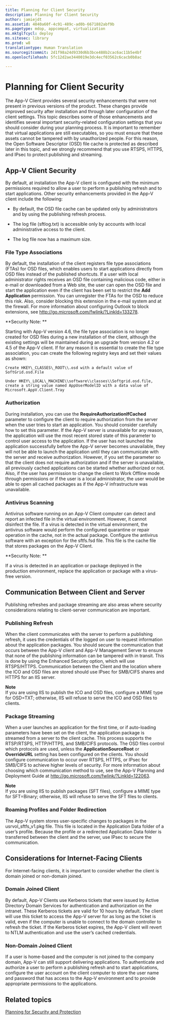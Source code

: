 ```yaml
---
title: Planning for Client Security
description: Planning for Client Security
author: jamiejdt
ms.assetid: 4840a60f-4c91-489c-ad0b-6671882abf9b
ms.pagetype: mdop, appcompat, virtualization
ms.mktglfcycl: deploy
ms.sitesec: library
ms.prod: w8
translationtype: Human Translation
ms.sourcegitcommit: 2d1f98a24d9330d6b3bce488b2cac6ac11b5e4bf
ms.openlocfilehash: 5fc12d2ae3440019e3dc4ecf03562c6cacb0b8ac

---
```



# Planning for Client Security


The App-V Client provides several security enhancements that were not present in previous versions of the product. These changes provide improved security after installation and through later configuration of the client settings. This topic describes some of those enhancements and identifies several important security-related configuration settings that you should consider during your planning process. It is important to remember that virtual applications are still executables, so you must ensure that these assets cannot be tampered with by unauthorized people. For this reason, the Open Software Descriptor (OSD) file cache is protected as described later in this topic, and we strongly recommend that you use RTSPS, HTTPS, and IPsec to protect publishing and streaming.

## App-V Client Security


By default, at installation the App-V client is configured with the minimum permissions required to allow a user to perform a publishing refresh and to start applications. Other security enhancements provided in the App-V client include the following:

-   By default, the OSD file cache can be updated only by administrators and by using the publishing refresh process.

-   The log file (sftlog.txt) is accessible only by accounts with local administrative access to the client.

-   The log file now has a maximum size.

### File Type Associations

By default, the installation of the client registers file type associations (FTAs) for OSD files, which enables users to start applications directly from OSD files instead of the published shortcuts. If a user with local administrator rights receives an OSD file containing malicious code, either in e-mail or downloaded from a Web site, the user can open the OSD file and start the application even if the client has been set to restrict the **Add Application** permission. You can unregister the FTAs for the OSD to reduce this risk. Also, consider blocking this extension in the e-mail system and at the firewall. For more information about configuring Outlook to block extensions, see <http://go.microsoft.com/fwlink/?LinkId=133278>.

**Security Note:  **

Starting with App-V version 4.6, the file type association is no longer created for OSD files during a new installation of the client, although the existing settings will be maintained during an upgrade from version 4.2 or 4.5 of the App-V client. If for any reason it is essential to create the file type association, you can create the following registry keys and set their values as shown:

    Create HKEY\_CLASSES\_ROOT\\.osd with a default value of SoftGrid.osd.File

    Under HKEY\_LOCAL\_MACHINE\\software\\classes\\Softgrid.osd.file, create a string value named AppUserModelID with a data value of Microsoft.AppV.Client.Tray

### Authorization

During installation, you can use the **RequireAuthorizationIfCached** parameter to configure the client to require authorization from the server when the user tries to start an application. You should consider carefully how to set this parameter. If the App-V server is unavailable for any reason, the application will use the most recent stored state of this parameter to control user access to the application. If the user has not launched the application successfully before the App-V server becomes unavailable, they will not be able to launch the application until they can communicate with the server and receive authorization. However, if you set the parameter so that the client does not require authorization and if the server is unavailable, all previously cached applications can be started whether authorized or not. Also, if the user has permission to change the client to Work Offline mode through permissions or if the user is a local administrator, the user would be able to open all cached packages as if the App-V infrastructure was unavailable.

### Antivirus Scanning

Antivirus software running on an App-V Client computer can detect and report an infected file in the virtual environment. However, it cannot disinfect the file. If a virus is detected in the virtual environment, the antivirus software would perform the configured quarantine or repair operation in the cache, not in the actual package. Configure the antivirus software with an exception for the sftfs.fsd file. This file is the cache file that stores packages on the App-V Client.

**Security Note:  **

If a virus is detected in an application or package deployed in the production environment, replace the application or package with a virus-free version.

## Communication Between Client and Server


Publishing refreshes and package streaming are also areas where security considerations relating to client-server communication are important.

### Publishing Refresh

When the client communicates with the server to perform a publishing refresh, it uses the credentials of the logged on user to request information about the application packages. You should secure the communication that occurs between the App-V client and App-V Management Server to ensure that none of the publishing information can be tampered with in transit. This is done by using the Enhanced Security option, which will use RTSPS/HTTPS. Communication between the Client and the location where the ICO and OSD files are stored should use IPsec for SMB/CIFS shares and HTTPS for an IIS server.

**Note**  
If you are using IIS to publish the ICO and OSD files, configure a MIME type for OSD=TXT; otherwise, IIS will refuse to serve the ICO and OSD files to clients.

 

### Package Streaming

When a user launches an application for the first time, or if auto-loading parameters have been set on the client, the application package is streamed from a server to the client cache. This process supports the RTSP/RTSPS, HTTP/HTTPS, and SMB/CIFS protocols. The OSD files control which protocols are used, unless the **ApplicationSourceRoot** or **OverrideURL** setting has been configured on the clients. You should configure communication to occur over RTSPS, HTTPS, or IPsec for SMB/CIFS to achieve higher levels of security. For more information about choosing which communication method to use, see the App-V Planning and Deployment Guide at <http://go.microsoft.com/fwlink/?LinkId=122063>.

**Note**  
If you are using IIS to publish packages (SFT files), configure a MIME type for SFT=Binary; otherwise, IIS will refuse to serve the SFT files to clients.

 

### Roaming Profiles and Folder Redirection

The App-V system stores user-specific changes to packages in the usrvol\_sftfs\_v1.pkg file. This file is located in the Application Data folder of a user’s profile. Because the profile or a redirected Application Data folder is transferred between the client and the server, use IPsec to secure the communication.

## Considerations for Internet-Facing Clients


For Internet-facing clients, it is important to consider whether the client is domain joined or non-domain joined.

### Domain Joined Client

By default, App-V Clients use Kerberos tickets that were issued by Active Directory Domain Services for authentication and authorization on the intranet. These Kerberos tickets are valid for 10 hours by default. The client will use this ticket to access the App-V server for as long as the ticket is valid, even if the computer is unable to connect to the domain controller to refresh the ticket. If the Kerberos ticket expires, the App-V client will revert to NTLM authentication and use the user’s cached credentials.

### Non-Domain Joined Client

If a user is home-based and the computer is not joined to the company domain, App-V can still support delivering applications. To authenticate and authorize a user to perform a publishing refresh and to start applications, configure the user account on the client computer to store the user name and password that has access to the App-V environment and to provide appropriate permissions to the applications.

## Related topics


[Planning for Security and Protection](planning-for-security-and-protection.md)

 

 








<!--HONumber=Jun16_HO4-->


